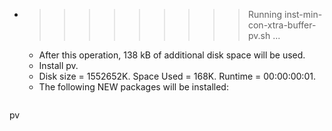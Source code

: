 * >>>>>>>>> Running inst-min-con-xtra-buffer-pv.sh ...
  * After this operation, 138 kB of additional disk space will be used.
  * Install pv.
  * Disk size = 1552652K. Space Used = 168K. Runtime = 00:00:00:01.
  * The following NEW packages will be installed:
  ```bash
pv
  ```
